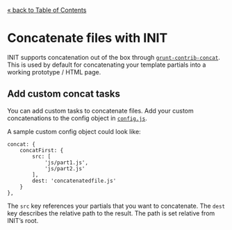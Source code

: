 [&laquo; back to Table of Contents](TOC.md)

# Concatenate files with INIT

INIT supports concatenation out of the box through
[`grunt-contrib-concat`](https://github.com/gruntjs/grunt-contrib-concat).
This is used by default for concatenating your template partials into a working
prototype / HTML page.

## Add custom concat tasks

You can add custom tasks to concatenate files. Add your custom concatenations to
the config object in [`config.js`](../js/config.js).

A sample custom config object could look like:

	concat: {
		concatFirst: {
			src: [
				'js/part1.js',
				'js/part2.js'
			],
			dest: 'concatenatedfile.js'
		}
	},

The `src` key references your partials that you want to concatenate. The `dest`
key describes the relative path to the result. The path is set relative from
INIT’s root.
